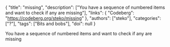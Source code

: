 {
  "title": "missing",
  "description": ["You have a sequence of numbered items and want to check if any are missing"],
  "links": {
    "Codeberg": "https://codeberg.org/steko/missing"
  },
  "authors": ["steko"],
  "categories": ["?"],
  "tags": ["Bits and bobs"],
  "doi": null
}

<!-- Generated by csv2md.R – do not edit by hand -->

You have a sequence of numbered items and want to check if any are missing